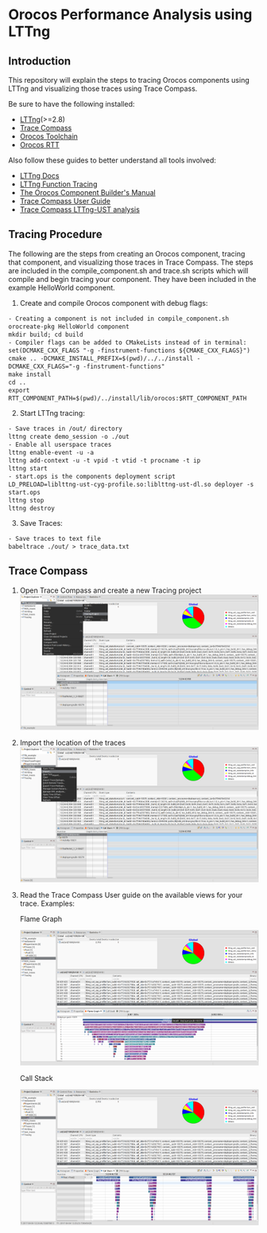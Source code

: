 # Orocos Performance Analysis using LTTng

Introduction
------------
This repository will explain the steps to tracing Orocos components using LTTng and visualizing those traces using Trace Compass. 

Be sure to have the following installed:
- [LTTng](http://www.lttng.org/)(>=2.8)
- [Trace Compass](http://tracecompass.org/)
- [Orocos Toolchain](http://www.orocos.org/wiki/upgrading-toolchain-2x-toolchain-28x)
- [Orocos RTT](http://www.orocos.org/stable/documentation/rtt/v2.x/doc-xml/orocos-installation.html)

Also follow these guides to better understand all tools involved:
- [LTTng Docs](http://www.lttng.org/docs/v2.9/)
- [LTTng Function Tracing](http://lttng.org/man/3/lttng-ust-cyg-profile/v2.9/)
- [The Orocos Component Builder's Manual](https://people.mech.kuleuven.be/~orocos/pub/devel/documentation/rtt/master/doc-xml/orocos-components-manual.html)
- [Trace Compass User Guide](http://archive.eclipse.org/tracecompass/doc/stable/org.eclipse.tracecompass.doc.user/User-Guide.html)
- [Trace Compass LTTng-UST analysis](http://archive.eclipse.org/tracecompass/doc/stable/org.eclipse.tracecompass.doc.user/LTTng-UST-Analyses.html)

Tracing Procedure
-----------------
The following are the steps from creating an Orocos component, tracing that component, and visualizing those traces in Trace Compass. 
The steps are included in the compile_component.sh and trace.sh scripts which will compile and begin tracing your component. They have been included in the example HelloWorld component.

1. Create and compile Orocos component with debug flags:
```
- Creating a component is not included in compile_component.sh
orocreate-pkg HelloWorld component
mkdir build; cd build
- Compiler flags can be added to CMakeLists instead of in terminal: set(DCMAKE_CXX_FLAGS "-g -finstrument-functions ${CMAKE_CXX_FLAGS}")
cmake .. -DCMAKE_INSTALL_PREFIX=$(pwd)/../../install -DCMAKE_CXX_FLAGS="-g -finstrument-functions"
make install
cd ..
export RTT_COMPONENT_PATH=$(pwd)/../install/lib/orocos:$RTT_COMPONENT_PATH
```

2. Start LTTng tracing:
```
- Save traces in /out/ directory
lttng create demo_session -o ./out
- Enable all userspace traces
lttng enable-event -u -a
lttng add-context -u -t vpid -t vtid -t procname -t ip
lttng start
- start.ops is the components deployment script
LD_PRELOAD=liblttng-ust-cyg-profile.so:liblttng-ust-dl.so deployer -s start.ops
lttng stop
lttng destroy
```
3. Save Traces:
```
- Save traces to text file
babeltrace ./out/ > trace_data.txt
```
Trace Compass
-------------
1. Open Trace Compass and create a new Tracing project
![](images/create_project.png)
2. Import the location of the traces
![](images/importTrace.png)
3. Read the Trace Compass User guide on the available views for your trace. Examples:
   
   Flame Graph

   ![](images/flame_graph.png)

   Call Stack

   ![](images/stack.png)




